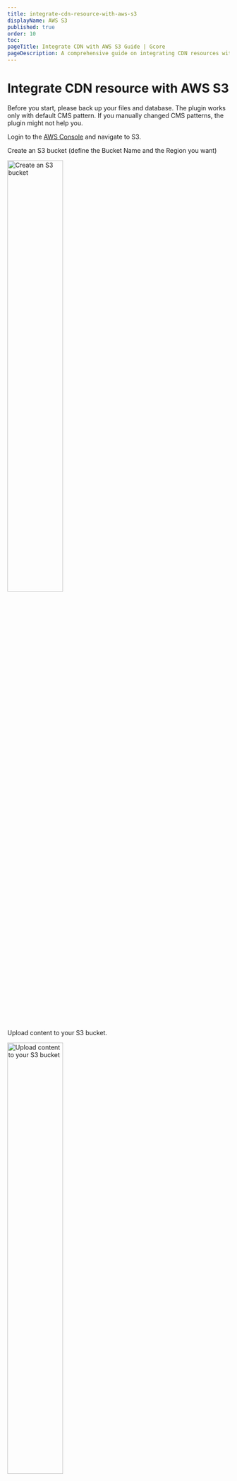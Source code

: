```yaml
---
title: integrate-cdn-resource-with-aws-s3
displayName: AWS S3
published: true
order: 10
toc:
pageTitle: Integrate CDN with AWS S3 Guide | Gcore
pageDescription: A comprehensive guide on integrating CDN resources with AWS S3 to enhance your site's speed and user experience.
---
```

# Integrate CDN resource with AWS S3

Before you start, please back up your files and database. The plugin works only with default CMS pattern. If you manually changed CMS patterns, the plugin might not help you.

Login to the <a href="https://console.aws.amazon.com" target="_blank">AWS Console</a> and navigate to S3.

Create an S3 bucket (define the Bucket Name and the Region you want)

<img src="https://assets.gcore.pro/docs/cdn/getting-started/integrate-cdn-with-cms/integrate-cdn-resource-with-aws-s3/create-s3.png" alt="Create an S3 bucket" width="50%">

Upload content to your S3 bucket.

<media-gallery>
<img src="https://assets.gcore.pro/docs/cdn/getting-started/integrate-cdn-with-cms/integrate-cdn-resource-with-aws-s3/upload-content-s33.png" alt="Upload content to your S3 bucket" width="50%">
<img src="https://assets.gcore.pro/docs/cdn/getting-started/integrate-cdn-with-cms/integrate-cdn-resource-with-aws-s3/upload-content-s3-2-1024x546.png" alt="Upload content to your S3 bucket" width="80%">
<img src="https://assets.gcore.pro/docs/cdn/getting-started/integrate-cdn-with-cms/integrate-cdn-resource-with-aws-s3/upload-complete.png" alt="Upload content to your S3 bucket" width="50%">
</media-gallery>

Enable Website Hosting and define the Index Document (does not need to exist e.g., index.html) for your S3 bucket under Properties > Static Website Hosting.

<img src="https://assets.gcore.pro/docs/cdn/getting-started/integrate-cdn-with-cms/integrate-cdn-resource-with-aws-s3/s3-enable-hosting1.png" alt="Enable Website Hosting">

Use the following example to set a Bucket Policy (replace "example-bucket" with your S3 bucket name):

```
{

 "Version":"2012-10-17",  
 "Statement":[{  
   "Sid":"PublicReadGetObject",  
       "Effect":"Allow",  
     "Principal": "*",  
     "Action":["s3:GetObject"],  
     "Resource":["arn:aws:s3:::example-bucket/*"  
     ]  
   }  
 ]  
}  
```  

Add the bucket policy in the Permissions drop-down menu.

<media-gallery>
<img src="https://assets.gcore.pro/docs/cdn/getting-started/integrate-cdn-with-cms/integrate-cdn-resource-with-aws-s3/add-s3-bucket-policy.png" alt="Permissions drop-down menu">
<img src="https://assets.gcore.pro/docs/cdn/getting-started/integrate-cdn-with-cms/integrate-cdn-resource-with-aws-s3/s3-bucket-policy-example.png" alt="Permissions drop-down menu">
</media-gallery>

Check accessibility of the file at the URL link in the browser. For example, the link for the file from this guide is bucket.s3-website.eu-central-1.amazonaws.com/logo.png

<img src="https://assets.gcore.pro/docs/cdn/getting-started/integrate-cdn-with-cms/integrate-cdn-resource-with-aws-s3/s3-endpoint-url.png" alt="Check accessibility " width="80%">

Log in to the <a href="https://accounts.gcore.com/reports/dashboard" target="_blank">Gcore Customer Portal</a> and <a href="https://gcore.com/docs/cdn/getting-started/create-a-cdn-resource/create-a-cdn-resource-for-only-static-files" target="_blank">create a CDN resource</a>. Use S3 Endpoint as an origin source. For example, bucket.s3-website.eu-central-1.amazonaws.com

As soon as you create a Resource check accessibility of the content through the CDN by opening the URL link in the browser. For example, CNAME: awss3.site.com/logo.png. Ensure that your <a href="https://gcore.com/docs/cdn/cdn-resource-options/general/create-and-set-a-custom-domain-for-the-content-delivery-via-cdn" target="_blank">CNAME record has been configured</a> properly before using it for integration.

Integration has been completed! We highly recommend you to check the HTML code of your web page to ensure that URLs have been rewritten properly from your original ones to CNAME from the Gcore Customer Portal.

To do that press **F12** or open Developers Tools in your browser, choose the Network tab and refresh the page. All static files should have your CNAME in URLs.